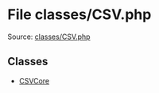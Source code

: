 File classes/CSV.php
=========

Source: [classes/CSV.php](https://github.com/PrestaShop/PrestaShop/blob/1.6.0.12/classes/CSV.php)


Classes
-------

* [CSVCore](class.CSVCore.md)

